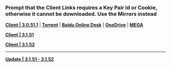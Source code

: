 ### Prompt that the Client Links requires a Key Pair Id or Cookie, otherwise it cannot be downloaded. Use the Mirrors instead

**[Client | 3.0.51.1](https://osbetadownload.yuanshen.com/client_app/download/beta_pc/20220927134823_kEQbFJShHBdJLxNz/GenshinImpact_3.0.51.1_beta.zip)** | **[Torrent](https://cdn.discordapp.com/attachments/997566696137175144/1026770358478577704/GenshinImpact_3.0.51.1_beta.torrent)** | **[Baidu Online Desk](https://pan.baidu.com/s/1p3GmKm-y0exs18V5lYvd-g?pwd=c0ft)** | **[OneDrive](https://moefox-my.sharepoint.com/:f:/g/personal/admin_moefox_onmicrosoft_com/Ek-WJCoLx31NkB_xOGSFuegB5_mxJQpW-atwhYKkRWETfg?e=cYEUXD)** | **[MEGA](https://mega.nz/folder/XiwgBCTK#QbUlw7Bm12jjbcZ-UWbLbg)** 

**[Client | 3.1.51](https://osbetadownload.yuanshen.com/client_app/download/beta_pc/20220927134823_kEQbFJShHBdJLxNz/GenshinImpact_3.1.51_beta.zip)**

**[Client | 3.1.52](https://osbetadownload.yuanshen.com/client_app/download/beta_pc/20220930115455_RqieAl1LEJPkePL5/GenshinImpact_3.1.52_beta.zip)**

---

**[Update | 3.1.51 - 3.1.52](https://osbetadownload.yuanshen.com/client_app/beta_update/private/hk4e_global/36/game_3.1.51_3.1.52_hdiff_tcRkLIu75JfKmQMj.zip)**
